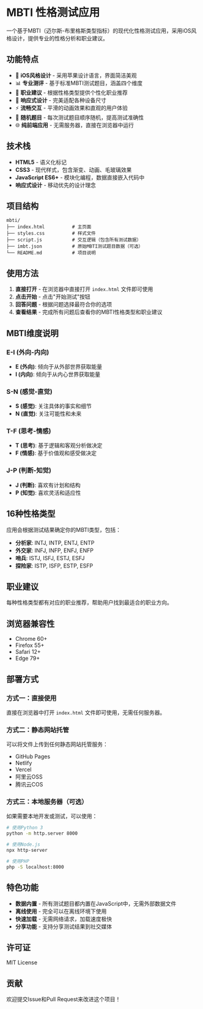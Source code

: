 # MBTI 性格测试应用

一个基于MBTI（迈尔斯-布里格斯类型指标）的现代化性格测试应用，采用iOS风格设计，提供专业的性格分析和职业建议。

## 功能特点

- 🎨 **iOS风格设计** - 采用苹果设计语言，界面简洁美观
- 📊 **专业测评** - 基于标准MBTI测试题目，涵盖四个维度
- 🎯 **职业建议** - 根据性格类型提供个性化职业推荐
- 📱 **响应式设计** - 完美适配各种设备尺寸
- ⚡ **流畅交互** - 平滑的动画效果和直观的用户体验
- 🔄 **随机题目** - 每次测试题目顺序随机，提高测试准确性
- 🌐 **纯前端应用** - 无需服务器，直接在浏览器中运行

## 技术栈

- **HTML5** - 语义化标记
- **CSS3** - 现代样式，包含渐变、动画、毛玻璃效果
- **JavaScript ES6+** - 模块化编程，数据直接嵌入代码中
- **响应式设计** - 移动优先的设计理念

## 项目结构

```
mbti/
├── index.html          # 主页面
├── styles.css          # 样式文件
├── script.js           # 交互逻辑（包含所有测试数据）
├── imbt.json           # 原始MBTI测试题目数据（可选）
└── README.md           # 项目说明
```

## 使用方法

1. **直接打开** - 在浏览器中直接打开 `index.html` 文件即可使用
2. **点击开始** - 点击"开始测试"按钮
3. **回答问题** - 根据问题选择最符合你的选项
4. **查看结果** - 完成所有问题后查看你的MBTI性格类型和职业建议

## MBTI维度说明

### E-I (外向-内向)
- **E (外向)**: 倾向于从外部世界获取能量
- **I (内向)**: 倾向于从内心世界获取能量

### S-N (感觉-直觉)
- **S (感觉)**: 关注具体的事实和细节
- **N (直觉)**: 关注可能性和未来

### T-F (思考-情感)
- **T (思考)**: 基于逻辑和客观分析做决定
- **F (情感)**: 基于价值观和感受做决定

### J-P (判断-知觉)
- **J (判断)**: 喜欢有计划和结构
- **P (知觉)**: 喜欢灵活和适应性

## 16种性格类型

应用会根据测试结果确定你的MBTI类型，包括：
- **分析家**: INTJ, INTP, ENTJ, ENTP
- **外交家**: INFJ, INFP, ENFJ, ENFP
- **哨兵**: ISTJ, ISFJ, ESTJ, ESFJ
- **探险家**: ISTP, ISFP, ESTP, ESFP

## 职业建议

每种性格类型都有对应的职业推荐，帮助用户找到最适合的职业方向。

## 浏览器兼容性

- Chrome 60+
- Firefox 55+
- Safari 12+
- Edge 79+

## 部署方式

### 方式一：直接使用
直接在浏览器中打开 `index.html` 文件即可使用，无需任何服务器。

### 方式二：静态网站托管
可以将文件上传到任何静态网站托管服务：
- GitHub Pages
- Netlify
- Vercel
- 阿里云OSS
- 腾讯云COS

### 方式三：本地服务器（可选）
如果需要本地开发或测试，可以使用：

```bash
# 使用Python 3
python -m http.server 8000

# 使用Node.js
npx http-server

# 使用PHP
php -S localhost:8000
```

## 特色功能

- **数据内置** - 所有测试题目都内置在JavaScript中，无需外部数据文件
- **离线使用** - 完全可以在离线环境下使用
- **快速加载** - 无需网络请求，加载速度极快
- **分享功能** - 支持分享测试结果到社交媒体

## 许可证

MIT License

## 贡献

欢迎提交Issue和Pull Request来改进这个项目！
